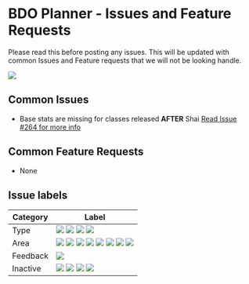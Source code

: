 # BDO Planner - Issues and Feature Requests

Please read this before posting any issues. This will be updated with common Issues and Feature requests that we will not be looking handle.

![](https://img.shields.io/discord/388727480095211523)

## Common Issues

- Base stats are missing for classes released **AFTER** Shai [Read Issue #264 for more info](https://github.com/BDO-Planner/issues/issues/264#issuecomment-922783265)

## Common Feature Requests

- None

## Issue labels

| Category | Label                                                                                                                                                                                                                                                                                                                                                                                                         |
| -------- | ------------------------------------------------------------------------------------------------------------------------------------------------------------------------------------------------------------------------------------------------------------------------------------------------------------------------------------------------------------------------------------------------------------- |
| Type     | ![](https://img.shields.io/github/labels/bdo-planner/issues/bug) ![](https://img.shields.io/github/labels/bdo-planner/issues/feature) ![](https://img.shields.io/github/labels/bdo-planner/issues/general) ![](https://img.shields.io/github/labels/bdo-planner/issues/idea)                                                                                                                                  |
| Area     | ![](https://img.shields.io/github/labels/bdo-planner/issues/api) ![](https://img.shields.io/github/labels/bdo-planner/issues/app) ![](https://img.shields.io/github/labels/bdo-planner/issues/cdn) ![](https://img.shields.io/github/labels/bdo-planner/issues/data) ![](https://img.shields.io/github/labels/bdo-planner/issues/devdocs) ![](https://img.shields.io/github/labels/bdo-planner/issues/discord-bot) ![](https://img.shields.io/github/labels/bdo-planner/issues/server) ![](https://img.shields.io/github/labels/bdo-planner/issues/admin) |
| Feedback | ![](https://img.shields.io/github/labels/bdo-planner/issues/discussion)                                                                                                                                                                                                                                                                                                                                       |
| Inactive | ![](https://img.shields.io/github/labels/bdo-planner/issues/invalid) ![](https://img.shields.io/github/labels/bdo-planner/issues/wont-fix) ![](https://img.shields.io/github/labels/bdo-planner/issues/duplicate) ![](https://img.shields.io/github/labels/bdo-planner/issues/on-hold)                                                                                                                        |

